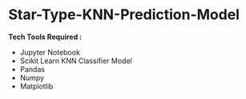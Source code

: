 # Star-Type-KNN-Prediction-Model
<b>Tech Tools Required :</b>
<ul>
  <li>Jupyter Notebook</li>
  <li>Scikit Learn KNN Classifier Model</li>
  <li>Pandas</li>
  <li>Numpy</li>
  <li>Matplotlib</li>
</ul>
